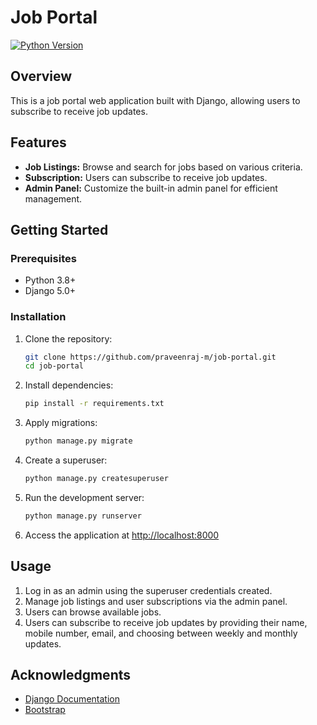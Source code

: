 # Job Portal

[![Python Version](https://img.shields.io/badge/Python-3.8%2B-brightgreen.svg)](https://www.python.org/downloads/release)

## Overview

This is a job portal web application built with Django, allowing users to subscribe to receive job updates.

## Features

- **Job Listings:** Browse and search for jobs based on various criteria.
- **Subscription:** Users can subscribe to receive job updates.
- **Admin Panel:** Customize the built-in admin panel for efficient management.

## Getting Started

### Prerequisites

- Python 3.8+
- Django 5.0+

### Installation

1. Clone the repository:

    ```bash
    git clone https://github.com/praveenraj-m/job-portal.git
    cd job-portal
    ```

2. Install dependencies:

    ```bash
    pip install -r requirements.txt
    ```

3. Apply migrations:

    ```bash
    python manage.py migrate
    ```

4. Create a superuser:

    ```bash
    python manage.py createsuperuser
    ```

5. Run the development server:

    ```bash
    python manage.py runserver
    ```

6. Access the application at [http://localhost:8000](http://localhost:8000)

## Usage

1. Log in as an admin using the superuser credentials created.
2. Manage job listings and user subscriptions via the admin panel.
3. Users can browse available jobs.
4. Users can subscribe to receive job updates by providing their name, mobile number, email, and choosing between weekly and monthly updates.


## Acknowledgments

- [Django Documentation](https://docs.djangoproject.com/)
- [Bootstrap](https://getbootstrap.com/)
